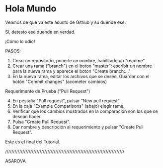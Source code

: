 # Hola Mundo

Veamos de que va este asunto de Github y su duende ese.

Sí, detesto ese duende en verdad.

¡Cómo lo odio!

PASOS:

1. Crear un repositorio, ponerle un nombre, habilitarle un "readme".
2. Crear una rama ("branch") en el boton "master": escribir un nombre para la nueva rama y aparece el boton "Create branch:..."
3. En la nueva rama, editar los archivos que se desee. Guardar con el botón "Commit changes" (acometer cambios)

Requerimento de Prueba ("Pull Request")

4. En pestaña "Pull request", pulsar "New pull request".
5. En la caja "Example Comparisons" (abajo) elegir rama.
6. Verificar que los cambios mostrados en la comparación son los que se desean hacer.
7. Pulsa "Create Pull Request".
8. Dar nombre y descripción al requerimiento y pulsar "Create Pull Request".

Este es el final del Tutorial.

////////////////////////////////////////////////////////////////////////////

ASAROVA

